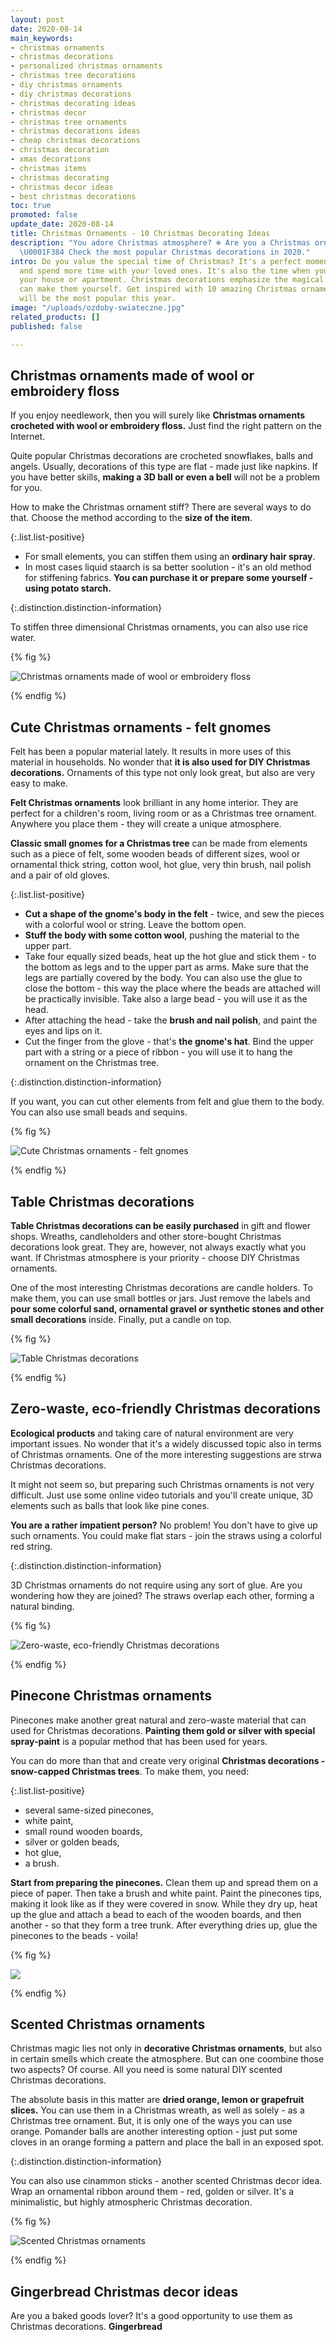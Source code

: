 ```yaml
---
layout: post
date: 2020-08-14
main_keywords:
- christmas ornaments
- christmas decorations
- personalized christmas ornaments
- christmas tree decorations
- diy christmas ornaments
- diy christmas decorations
- christmas decorating ideas
- christmas decor
- christmas tree ornaments
- christmas decorations ideas
- cheap christmas decorations
- christmas decoration
- xmas decorations
- christmas items
- christmas decorating
- christmas decor ideas
- best christmas decorations
toc: true
promoted: false
update_date: 2020-08-14
title: Christmas Ornaments - 10 Christmas Decorating Ideas
description: "You adore Christmas atmosphere? ❄️ Are you a Christmas ornaments lover?
  \U0001F384 Check the most popular Christmas decorations in 2020."
intro: Do you value the special time of Christmas? It's a perfect moment to relax
  and spend more time with your loved ones. It's also the time when you can decorate
  your house or apartment. Christmas decorations emphasize the magical moments. You
  can make them yourself. Get inspired with 10 amazing Christmas ornaments ideas that
  will be the most popular this year.
image: "/uploads/ozdoby-swiateczne.jpg"
related_products: []
published: false

---
```

## Christmas ornaments made of wool or embroidery floss

If you enjoy needlework, then you will surely like **Christmas ornaments crocheted with wool or embroidery floss.** Just find the right pattern on the Internet.

Quite popular Christmas decorations are crocheted snowflakes, balls and angels. Usually, decorations of this type are flat - made just like napkins. If you have better skills, **making a 3D ball or even a bell** will not be a problem for you.

How to make the Christmas ornament stiff? There are several ways to do that. Choose the method according to the **size of the item**.

{:.list.list-positive}

* For small elements, you can stiffen them using an **ordinary hair spray**.
* In most cases liquid staarch is sa better soolution - it's an old method for stiffening fabrics. **You can purchase it or prepare some yourself - using potato starch.**

{:.distinction.distinction-information}

To stiffen three dimensional Christmas ornaments, you can also use rice water.

{% fig %}

![Christmas ornaments made of wool or embroidery floss](/uploads/ozdoby-swiateczne-na-choinke-z-kordonka.jpg "Christmas ornaments made of wool or embroidery floss")

{% endfig %}

## Cute Christmas ornaments - felt gnomes

Felt has been a popular material lately. It results in more uses of this material in households. No wonder that **it is also used for DIY Christmas decorations.** Ornaments of this type not only look great, but also are very easy to make.

**Felt Christmas ornaments** look brilliant in any home interior. They are perfect for a children's room, living room or as a Christmas tree ornament. Anywhere you place them - they will create a unique atmosphere.

**Classic small gnomes for a Christmas tree** can be made from elements such as a piece of felt, some wooden beads of different sizes, wool or ornamental thick string, cotton wool, hot glue, very thin brush, nail polish and a pair of old gloves.

{:.list.list-positive}

* **Cut a shape of the gnome's body in the felt** - twice, and sew the pieces with a colorful wool or string. Leave the bottom open.
* **Stuff the body with some cotton wool**, pushing the material to the upper part.
* Take four equally sized beads, heat up the hot glue and stick them - to the bottom as legs and to the upper part as arms. Make sure that the legs are partially covered by the body. You can also use the glue to close the bottom - this way the place where the beads are attached will be practically invisible. Take also a large bead - you will use it as the head.
* After attaching the head - take the **brush and nail polish**, and paint the eyes and lips on it.
* Cut the finger from the glove - that's **the gnome's hat**. Bind the upper part with a string or a piece of ribbon - you will use it to hang the ornament on the Christmas tree.

{:.distinction.distinction-information}

If you want, you can cut other elements from felt and glue them to the body. You can also use small beads and sequins.

{% fig %}

![Cute Christmas ornaments - felt gnomes](/uploads/kransale-filcowe-ozdoby-bozonarodzeniowe.jpg "Cute Christmas ornaments - felt gnomes")

{% endfig %}

## Table Christmas decorations

**Table Christmas decorations can be easily purchased** in gift and flower shops. Wreaths, candleholders and other store-bought Christmas decorations look great. They are, however, not always exactly what you want. If Christmas atmosphere is your priority - choose DIY Christmas ornaments.

One of the most interesting Christmas decorations are candle holders. To make them, you can use small bottles or jars. Just remove the labels and **pour some colorful sand, ornamental gravel or synthetic stones and other small decorations** inside. Finally, put a candle on top.

{% fig %}

![Table Christmas decorations](/uploads/domowe-swieczniki-ozdoby-swiateczne.jpg "Table Christmas decorations")

{% endfig %}

## Zero-waste, eco-friendly Christmas decorations

**Ecological products** and taking care of natural environment are very important issues. No wonder that it's a widely discussed topic also in terms of Christmas ornaments. One of the more interesting suggestions are strwa Christmas decorations.

It might not seem so, but preparing such Christmas ornaments is not very difficult. Just use some online video tutorials and you'll create unique, 3D elements such as balls that look like pine cones.

**You are a rather impatient person?** No problem! You don't have to give up such ornaments. You could make flat stars - join the straws using a colorful red string.

{:.distinction.distinction-information}

3D Christmas ornaments do not require using any sort of glue. Are you wondering how they are joined? The straws overlap each other, forming a natural binding.

{% fig %}

![Zero-waste, eco-friendly Christmas decorations](/uploads/slomkowe-ozdoby-swiateczne.jpg "Zero-waste, eco-friendly Christmas decorations")

{% endfig %}

## Pinecone Christmas ornaments

Pinecones make another great natural and zero-waste material that can used for Christmas decorations. **Painting them gold or silver with special spray-paint** is a popular method that has been used for years.

You can do more than that and create very original **Christmas decorations - snow-capped Christmas trees**. To make them, you need:

{:.list.list-positive}

* several same-sized pinecones,
* white paint,
* small round wooden boards,
* silver or golden beads,
* hot glue,
* a brush.

**Start from preparing the pinecones.** Clean them up and spread them on a piece of paper. Then take a brush and white paint. Paint the pinecones tips, making it look like as if they were covered in snow. While they dry up, heat up the glue and attach a bead to each of the wooden boards, and then another - so that they form a tree trunk. After everything dries up, glue the pinecones to the beads - voila!

{% fig %}

![](/uploads/ozdoby-bozonarodzeniowe-szyszki-dekoracyjne.jpg)

{% endfig %}

## Scented Christmas ornaments

Christmas magic lies not only in **decorative Christmas ornaments**, but also in certain smells which create the atmosphere. But can one coombine those two aspects? Of course. All you need is some natural DIY scented Christmas decorations.

The absolute basis in this matter are **dried orange, lemon or grapefruit slices.** You can use them in a Christmas wreath, as well as solely - as a Christmas tree ornament. But, it is only one of the ways you can use orange. Pomander balls are another interesting option - just put some cloves in an orange forming a pattern and place the ball in an exposed spot.

{:.distinction.distinction-information}

You can also use cinammon sticks - another scented Christmas decor idea. Wrap an ornamental ribbon around them - red, golden or silver. It's a minimalistic, but highly atmospheric Christmas decoration.

{% fig %}

![Scented Christmas ornaments](/uploads/ozdoby-swiateczne-pomarancze-gozdziki-cynamon.jpg "Scented Christmas ornaments")

{% endfig %}

## Gingerbread Christmas decor ideas

Are you a baked goods lover? It's a good opportunity to use them as Christmas decorations. **Gingerbread** 